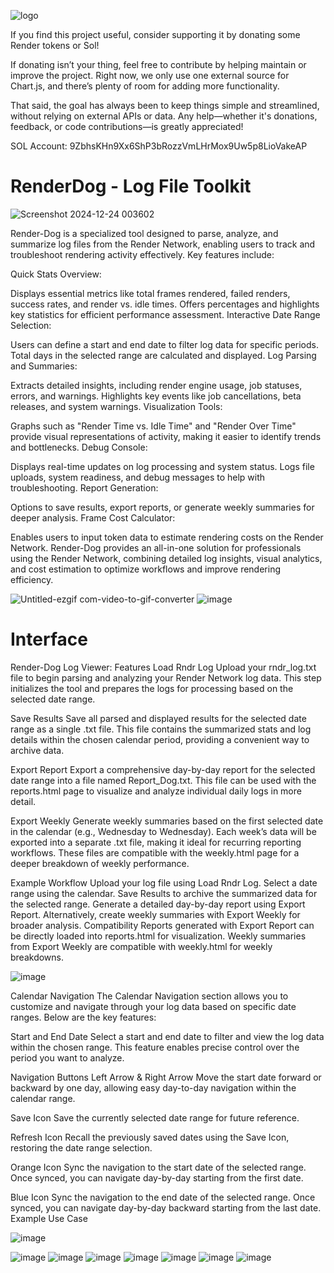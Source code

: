 
![logo](https://github.com/user-attachments/assets/86167d0a-3c5b-4aed-afba-d1049a1553c4)

If you find this project useful, consider supporting it by donating some Render tokens or Sol!

If donating isn’t your thing, feel free to contribute by helping maintain or improve the project. Right now, we only use one external source for Chart.js, and there’s plenty of room for adding more functionality.

That said, the goal has always been to keep things simple and streamlined, without relying on external APIs or data. Any help—whether it's donations, feedback, or code contributions—is greatly appreciated!

SOL Account: 9ZbhsKHn9Xx6ShP3bRozzVmLHrMox9Uw5p8LioVakeAP


# RenderDog - Log File Toolkit





![Screenshot 2024-12-24 003602](https://github.com/user-attachments/assets/0b5f0a9c-cd49-4369-8a19-633548fd1d1a)

Render-Dog is a specialized tool designed to parse, analyze, and summarize log files from the Render Network, enabling users to track and troubleshoot rendering activity effectively. Key features include:

Quick Stats Overview:

Displays essential metrics like total frames rendered, failed renders, success rates, and render vs. idle times.
Offers percentages and highlights key statistics for efficient performance assessment.
Interactive Date Range Selection:

Users can define a start and end date to filter log data for specific periods.
Total days in the selected range are calculated and displayed.
Log Parsing and Summaries:

Extracts detailed insights, including render engine usage, job statuses, errors, and warnings.
Highlights key events like job cancellations, beta releases, and system warnings.
Visualization Tools:

Graphs such as "Render Time vs. Idle Time" and "Render Over Time" provide visual representations of activity, making it easier to identify trends and bottlenecks.
Debug Console:

Displays real-time updates on log processing and system status.
Logs file uploads, system readiness, and debug messages to help with troubleshooting.
Report Generation:

Options to save results, export reports, or generate weekly summaries for deeper analysis.
Frame Cost Calculator:

Enables users to input token data to estimate rendering costs on the Render Network.
Render-Dog provides an all-in-one solution for professionals using the Render Network, combining detailed log insights, visual analytics, and cost estimation to optimize workflows and improve rendering efficiency.

 ![Untitled-ezgif com-video-to-gif-converter](https://github.com/user-attachments/assets/9f7f47a8-f49c-48ce-8e4d-613a83f31c33)
![image](https://github.com/user-attachments/assets/34f666fc-cac6-4047-991d-d3fec4cd46f0)

# Interface
Render-Dog Log Viewer: Features
Load Rndr Log
Upload your rndr_log.txt file to begin parsing and analyzing your Render Network log data. This step initializes the tool and prepares the logs for processing based on the selected date range.

Save Results
Save all parsed and displayed results for the selected date range as a single .txt file. This file contains the summarized stats and log details within the chosen calendar period, providing a convenient way to archive data.

Export Report
Export a comprehensive day-by-day report for the selected date range into a file named Report_Dog.txt. This file can be used with the reports.html page to visualize and analyze individual daily logs in more detail.

Export Weekly
Generate weekly summaries based on the first selected date in the calendar (e.g., Wednesday to Wednesday). Each week’s data will be exported into a separate .txt file, making it ideal for recurring reporting workflows. These files are compatible with the weekly.html page for a deeper breakdown of weekly performance.

Example Workflow
Upload your log file using Load Rndr Log.
Select a date range using the calendar.
Save Results to archive the summarized data for the selected range.
Generate a detailed day-by-day report using Export Report.
Alternatively, create weekly summaries with Export Weekly for broader analysis.
Compatibility
Reports generated with Export Report can be directly loaded into reports.html for visualization.
Weekly summaries from Export Weekly are compatible with weekly.html for weekly breakdowns.

![image](https://github.com/user-attachments/assets/24a7921a-39f4-412f-9394-de1e668aa562)

Calendar Navigation
The Calendar Navigation section allows you to customize and navigate through your log data based on specific date ranges. Below are the key features:

Start and End Date
Select a start and end date to filter and view the log data within the chosen range.
This feature enables precise control over the period you want to analyze.

Navigation Buttons
Left Arrow & Right Arrow
Move the start date forward or backward by one day, allowing easy day-to-day navigation within the calendar range.

Save Icon
Save the currently selected date range for future reference.

Refresh Icon
Recall the previously saved dates using the Save Icon, restoring the date range selection.

Orange Icon
Sync the navigation to the start date of the selected range.
Once synced, you can navigate day-by-day starting from the first date.

Blue Icon
Sync the navigation to the end date of the selected range.
Once synced, you can navigate day-by-day backward starting from the last date.
Example Use Case

![image](https://github.com/user-attachments/assets/3f52c259-5f1a-41aa-9c46-c306872ce322)

 ![image](https://github.com/user-attachments/assets/88b15fba-047a-413e-9889-5a066412b59b)
 ![image](https://github.com/user-attachments/assets/9e4603d5-fa23-4555-bec2-f5ae58ed4b44)
![image](https://github.com/user-attachments/assets/acfe5d0d-97a9-4b4d-bfdb-29faf6de4e57)
![image](https://github.com/user-attachments/assets/ef122cf1-874f-442b-a081-29d6c6f80e6f)
![image](https://github.com/user-attachments/assets/cb8f41c0-ae04-411b-b9a5-5ede91c2eca9)
![image](https://github.com/user-attachments/assets/c0c573e9-1b23-48ca-9438-a2f92073ebdd)
![image](https://github.com/user-attachments/assets/fa7acd36-d5a0-43c3-a429-70a1ff9a0164)




